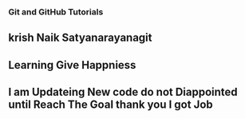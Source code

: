 ### Git and GitHub Tutorials 
## krish Naik Satyanarayanagit
## Learning Give Happniess
## I am Updateing New code do not Diappointed until Reach The Goal thank you I got Job

